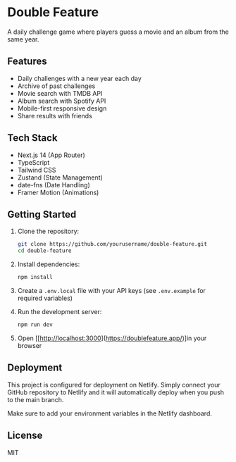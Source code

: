 # Double Feature

A daily challenge game where players guess a movie and an album from the same year.

## Features

- Daily challenges with a new year each day
- Archive of past challenges
- Movie search with TMDB API
- Album search with Spotify API
- Mobile-first responsive design
- Share results with friends

## Tech Stack

- Next.js 14 (App Router)
- TypeScript
- Tailwind CSS
- Zustand (State Management)
- date-fns (Date Handling)
- Framer Motion (Animations)

## Getting Started

1. Clone the repository:
   ```bash
   git clone https://github.com/yourusername/double-feature.git
   cd double-feature
   ```

2. Install dependencies:
   ```bash
   npm install
   ```

3. Create a `.env.local` file with your API keys (see `.env.example` for required variables)

4. Run the development server:
   ```bash
   npm run dev
   ```

5. Open [[[http://localhost:3000](https://doublefeature.app/)](https://doublefeature.app/)]in your browser

## Deployment

This project is configured for deployment on Netlify. Simply connect your GitHub repository to Netlify and it will automatically deploy when you push to the main branch.

Make sure to add your environment variables in the Netlify dashboard.

## License

MIT 
